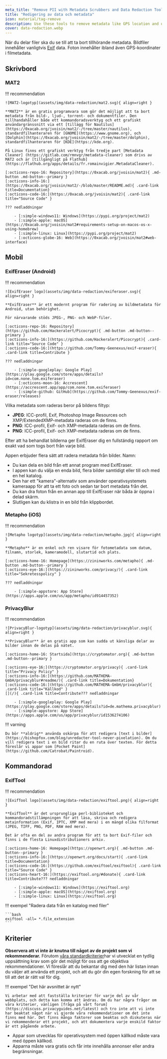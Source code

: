 ```yaml
---
meta_title: "Remove PII with Metadata Scrubbers and Data Redaction Tools - Privacy Guides"
title: "Redigering av data och metadata"
icon: material/tag-remove
description: Use these tools to remove metadata like GPS location and other identifying information from photos and files you share.
cover: data-redaction.webp
---
```


När du delar filer ska du se till att ta bort tillhörande metadata. Bildfiler innehåller vanligtvis [Exif](https://en.wikipedia.org/wiki/Exif) data. Foton innehåller ibland även GPS-koordinater i filmetadata.

## Skrivbord

### MAT2

!!! recommendation

    ![MAT2-logotyp](assets/img/data-redaction/mat2.svg){ align=right }
    
    **MAT2** är en gratis programvara som gör det möjligt att ta bort metadata från bild-, ljud-, torrent- och dokumentfiler. Den tillhandahåller både ett kommandoradsverktyg och ett grafiskt användargränssnitt via ett [tillägg för Nautilus] (https://0xacab.org/jvoisin/mat2/-/tree/master/nautilus), standardfilhanteraren för [GNOME](https://www.gnome.org), och [Dolphin](https://0xacab.org/jvoisin/mat2/-/tree/master/dolphin), standardfilhanteraren för [KDE](https://kde.org).
    
    På Linux finns ett grafiskt verktyg från tredje part [Metadata Cleaner] (https://gitlab.com/rmnvgr/metadata-cleaner) som drivs av MAT2 och är [tillgängligt på Flathub] (https://flathub.org/apps/details/fr.romainvigier.MetadataCleaner).
    
    [:octicons-repo-16: Repository](https://0xacab.org/jvoisin/mat2){ .md-button .md-button--primary }
    [:octicons-info-16:](https://0xacab.org/jvoisin/mat2/-/blob/master/README.md){ .card-link title=Documentation}
    [:octicons-code-16:](https://0xacab.org/jvoisin/mat2){ .card-link title="Source Code" }
    
    ??? nedladdningar
    
        - [:simple-windows11: Windows](https://pypi.org/project/mat2)
        - [:simple-apple: macOS](https://0xacab.org/jvoisin/mat2#requirements-setup-on-macos-os-x-using-homebrew)
        - [:simple-linux: Linux](https://pypi.org/project/mat2)
        - [:octicons-globe-16: Web](https://0xacab.org/jvoisin/mat2#web-interface)

## Mobil

### ExifEraser (Android)

!!! recommendation

    ![ExifEraser logo](assets/img/data-redaction/exiferaser.svg){ align=right }
    
    **ExifEraser** är ett modernt program för radering av bildmetadata för Android, utan behörighet.
    
    För närvarande stöds JPEG-, PNG- och WebP-filer.
    
    [:octicons-repo-16: Repository](https://github.com/Hackeralert/Picocrypt){ .md-button .md-button--primary }
    [:octicons-info-16:](https://github.com/Hackeralert/Picocrypt){ .card-link title="Source Code" }
    [:octicons-code-16:](https://github.com/Tommy-Geenexus/exif-eraser){ .card-link title=Contribute }
    
    ??? nedladdningar
    
        - [:simple-googleplay: Google Play](https://play.google.com/store/apps/details?id=com.none.tom.exiferaser)
        - [:octicons-moon-16: Accrescent](https://accrescent.app/app/com.none.tom.exiferaser)
        - [:simple-github: GitHub](https://github.com/Tommy-Geenexus/exif-eraser/releases)

Vilka metadata som raderas beror på bildens filtyp:

* **JPEG**: ICC-profil, Exif, Photoshop Image Resources och XMP/ExtendedXMP-metadata raderas om de finns.
* **PNG**: ICC-profil, Exif- och XMP-metadata raderas om de finns.
* **PNG**: ICC-profil, Exif- och XMP-metadata raderas om de finns.

Efter att ha behandlat bilderna ger ExifEraser dig en fullständig rapport om exakt vad som togs bort från varje bild.

Appen erbjuder flera sätt att radera metadata från bilder. Namn:

* Du kan dela en bild från ett annat program med ExifEraser.
* I appen kan du välja en enda bild, flera bilder samtidigt eller till och med en hel katalog.
* Den har ett "kamera"-alternativ som använder operativsystemets kameraapp för att ta ett foto och sedan tar bort metadata från det.
* Du kan dra foton från en annan app till ExifEraser när båda är öppna i delad skärm.
* Slutligen kan du klistra in en bild från klippbordet.

### Metapho (iOS)

!!! recommendation

    ![Metapho logotyp](assets/img/data-redaction/metapho.jpg){ align=right }
    
    **Metapho** är en enkel och ren visare för fotometadata som datum, filnamn, storlek, kameramodell, slutartid och plats.
    
    [:octicons-home-16: Homepage](https://zininworks.com/metapho){ .md-button .md-button--primary }
    [:octicons-eye-16:](https://zininworks.com/privacy/){ .card-link title="Sekretesspolicy" }
    
    ??? nedladdningar
    
        - [:simple-appstore: App Store](https://apps.apple.com/us/app/metapho/id914457352)

### PrivacyBlur

!!! recommendation

    ![PrivacyBlur-logotyp](assets/img/data-redaction/privacyblur.svg){ align=right }
    
    **PrivacyBlur** är en gratis app som kan sudda ut känsliga delar av bilder innan de delas på nätet.
    
    [:octicons-home-16: Startsida](https://cryptomator.org){ .md-button .md-button--primary }
    
    [:octicons-eye-16:](https://cryptomator.org/privacy){ .card-link title="Privacy Policy" }
    [:octicons-info-16:](https://github.com/MATHEMA-GmbH/privacyblur#readme/){ .card-link title=Dokumentation}
    [:octicons-code-16:](https://github.com/MATHEMA-GmbH/privacyblur){ .card-link title="Källkod" }
    [](/){ .card-link title=Contribute??? nedladdningar
    
        - [:simple-googleplay: Google Play](https://play.google.com/store/apps/details?id=de.mathema.privacyblur)
        - [:simple-appstore: App Store](https://apps.apple.com/us/app/privacyblur/id1536274106)

!!! varning

    Du bör **aldrig** använda oskärpa för att redigera [text i bilder] (https://bishopfox.com/blog/unredacter-tool-never-pixelation). Om du vill redigera text i en bild ritar du en ruta över texten. För detta föreslår vi appar som [Pocket Paint] (https://github.com/Catrobat/Paintroid).

## Kommandorad

### ExifTool

!!! recommendation

    ![ExifTool logo](assets/img/data-redaction/exiftool.png){ align=right }
    
    **ExifTool** är det ursprungliga perl-biblioteket och kommandoradstillämpningen för att läsa, skriva och redigera metainformation (Exif, IPTC, XMP med mera) i en mängd olika filformat (JPEG, TIFF, PNG, PDF, RAW med mera).
    
    Det är ofta en del av andra program för att ta bort Exif-filer och finns i de flesta Linuxdistributioners arkiv.
    
    [:octicons-home-16: Homepage](https://openwrt.org){ .md-button .md-button--primary }
    [:octicons-info-16:](https://openwrt.org/docs/start){ .card-link title=Documentation}
    [:octicons-code-16:](https://github.com/exiftool/exiftool){ .card-link title="Source Code" }
    [:octicons-heart-16:](https://exiftool.org/#donate){ .card-link title=Contribute??? nedladdningar
    
        - [:simple-windows11: Windows](https://exiftool.org)
        - [:simple-apple: macOS](https://exiftool.org)
        - [:simple-linux: Linux](https://exiftool.org)

!!! exempel "Radera data från en katalog med filer"

    ```bash
    exiftool -all= *.file_extension
    ```

## Kriterier

**Observera att vi inte är knutna till något av de projekt som vi rekommenderar.** Förutom [våra standardkriterier](about/criteria.md)har vi utvecklat en tydlig uppsättning krav som gör det möjligt för oss att ge objektiva rekommendationer. Vi föreslår att du bekantar dig med den här listan innan du väljer att använda ett projekt, och att du gör din egen forskning för att se till att det är rätt val för dig.

!!! exempel "Det här avsnittet är nytt"

    Vi arbetar med att fastställa kriterier för varje del av vår webbplats, och detta kan komma att ändras. Om du har några frågor om våra kriterier, vänligen [fråga på vårt forum] (https://discuss.privacyguides.net/latest) och tro inte att vi inte har beaktat något när vi gjorde våra rekommendationer om det inte finns med här. Det finns många faktorer som beaktas och diskuteras när vi rekommenderar ett projekt, och att dokumentera varje enskild faktor är ett pågående arbete.

- Appar som utvecklas för operativsystem med öppen källkod måste vara med öppen källkod.
- Apparna måste vara gratis och får inte innehålla annonser eller andra begränsningar.
